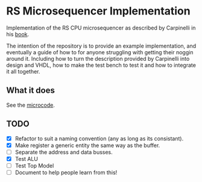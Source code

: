 # RS Microsequencer Implementation
Implementation of the RS CPU microsequencer as described by Carpinelli in his [book](https://www.amazon.co.uk/Computer-Systems-Organization-Architecture-United/dp/0201612534/ref=sr_1_1?s=books&ie=UTF8&qid=1525965130&sr=1-1&refinements=p_27%3AJohn+Carpinelli). 

The intention of the repository is to provide an example implementation, and eventually a guide of how to for anyone struggling with getting their noggin around it. Including how to turn the description provided by Carpinelli into design and VHDL, how to make the test bench to test it and how to integrate it all together. 

## What it does
See the [microcode](CU_REG/control_unit/microcode.vhd).

## TODO
- [X] Refactor to suit a naming convention (any as long as its consistant).
- [X] Make register a generic entity the same way as the buffer.
- [ ] Separate the address and data busses.
- [X] Test ALU
- [ ] Test Top Model
- [ ] Document to help people learn from this!
